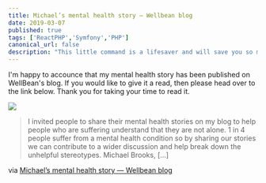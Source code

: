 ```yaml
---
title: Michael’s mental health story — Wellbean blog
date: 2019-03-07
published: true
tags: ['ReactPHP','Symfony','PHP']
canonical_url: false
description: "This little command is a lifesaver and will save you so much time when switching and merging previous branches in your GIT workflow."
---
```


I'm happy to accounce that my mental health story has been published on WellBean's blog. If you would like to give it a read, then please head over to the link below. Thank you for taking your time to read it.

[![](https://wellbeanblogcom.files.wordpress.com/2019/03/img_-u0d8fv.jpg?quality=80&strip=info&w=800)](http://wellbeanblog.com/2019/03/06/michaels-mental-health-story/)

> I invited people to share their mental health stories on my blog to help people who are suffering understand that they are not alone. 1 in 4 people suffer from a mental health condition so by sharing our stories we can contribute to a wider discussion and help break down the unhelpful stereotypes. Michael Brooks, […]

via [Michael’s mental health story — Wellbean blog](http://wellbeanblog.com/2019/03/06/michaels-mental-health-story/)
